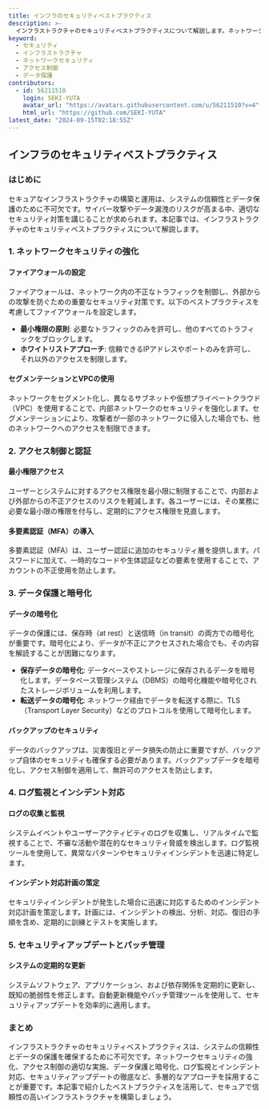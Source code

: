 ```yaml
---
title: インフラのセキュリティベストプラクティス
description: >-
  インフラストラクチャのセキュリティベストプラクティスについて解説します。ネットワークセキュリティ、アクセス制御、データ保護など、セキュアなインフラ構築のための重要なポイントを紹介します。
keyword:
  - セキュリティ
  - インフラストラクチャ
  - ネットワークセキュリティ
  - アクセス制御
  - データ保護
contributors:
  - id: 56211510
    login: SEKI-YUTA
    avatar_url: "https://avatars.githubusercontent.com/u/56211510?v=4"
    html_url: "https://github.com/SEKI-YUTA"
latest_date: "2024-09-15T02:18:55Z"
---
```


## インフラのセキュリティベストプラクティス

### はじめに

セキュアなインフラストラクチャの構築と運用は、システムの信頼性とデータ保護のために不可欠です。サイバー攻撃やデータ漏洩のリスクが高まる中、適切なセキュリティ対策を講じることが求められます。本記事では、インフラストラクチャのセキュリティベストプラクティスについて解説します。

### 1. ネットワークセキュリティの強化

#### ファイアウォールの設定

ファイアウォールは、ネットワーク内の不正なトラフィックを制御し、外部からの攻撃を防ぐための重要なセキュリティ対策です。以下のベストプラクティスを考慮してファイアウォールを設定します。

- **最小権限の原則**: 必要なトラフィックのみを許可し、他のすべてのトラフィックをブロックします。
- **ホワイトリストアプローチ**: 信頼できるIPアドレスやポートのみを許可し、それ以外のアクセスを制限します。

#### セグメンテーションとVPCの使用

ネットワークをセグメント化し、異なるサブネットや仮想プライベートクラウド（VPC）を使用することで、内部ネットワークのセキュリティを強化します。セグメンテーションにより、攻撃者が一部のネットワークに侵入した場合でも、他のネットワークへのアクセスを制限できます。

### 2. アクセス制御と認証

#### 最小権限アクセス

ユーザーとシステムに対するアクセス権限を最小限に制限することで、内部および外部からの不正アクセスのリスクを軽減します。各ユーザーには、その業務に必要な最小限の権限を付与し、定期的にアクセス権限を見直します。

#### 多要素認証（MFA）の導入

多要素認証（MFA）は、ユーザー認証に追加のセキュリティ層を提供します。パスワードに加えて、一時的なコードや生体認証などの要素を使用することで、アカウントの不正使用を防止します。

### 3. データ保護と暗号化

#### データの暗号化

データの保護には、保存時（at rest）と送信時（in transit）の両方での暗号化が重要です。暗号化により、データが不正にアクセスされた場合でも、その内容を解読することが困難になります。

- **保存データの暗号化**: データベースやストレージに保存されるデータを暗号化します。データベース管理システム（DBMS）の暗号化機能や暗号化されたストレージボリュームを利用します。
- **転送データの暗号化**: ネットワーク経由でデータを転送する際に、TLS（Transport Layer Security）などのプロトコルを使用して暗号化します。

#### バックアップのセキュリティ

データのバックアップは、災害復旧とデータ損失の防止に重要ですが、バックアップ自体のセキュリティも確保する必要があります。バックアップデータを暗号化し、アクセス制御を適用して、無許可のアクセスを防止します。

### 4. ログ監視とインシデント対応

#### ログの収集と監視

システムイベントやユーザーアクティビティのログを収集し、リアルタイムで監視することで、不審な活動や潜在的なセキュリティ脅威を検出します。ログ監視ツールを使用して、異常なパターンやセキュリティインシデントを迅速に特定します。

#### インシデント対応計画の策定

セキュリティインシデントが発生した場合に迅速に対応するためのインシデント対応計画を策定します。計画には、インシデントの検出、分析、対応、復旧の手順を含め、定期的に訓練とテストを実施します。

### 5. セキュリティアップデートとパッチ管理

#### システムの定期的な更新

システムソフトウェア、アプリケーション、および依存関係を定期的に更新し、既知の脆弱性を修正します。自動更新機能やパッチ管理ツールを使用して、セキュリティアップデートを効率的に適用します。

### まとめ

インフラストラクチャのセキュリティベストプラクティスは、システムの信頼性とデータの保護を確保するために不可欠です。ネットワークセキュリティの強化、アクセス制御の適切な実施、データ保護と暗号化、ログ監視とインシデント対応、セキュリティアップデートの徹底など、多層的なアプローチを採用することが重要です。本記事で紹介したベストプラクティスを活用して、セキュアで信頼性の高いインフラストラクチャを構築しましょう。
